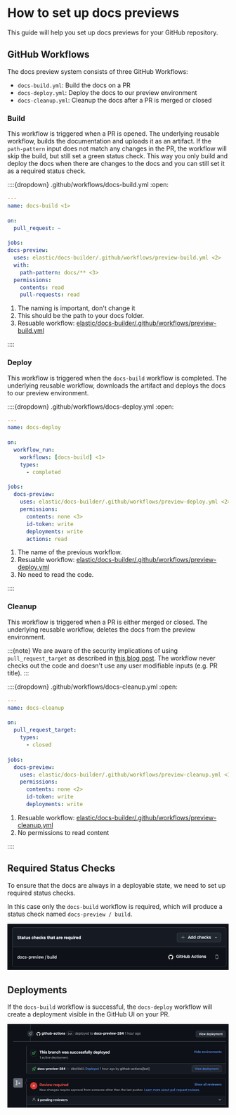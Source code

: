 # How to set up docs previews

This guide will help you set up docs previews for your GitHub repository.

## GitHub Workflows

The docs preview system consists of three GitHub Workflows:
- `docs-build.yml`: Build the docs on a PR
- `docs-deploy.yml`: Deploy the docs to our preview environment
- `docs-cleanup.yml`: Cleanup the docs after a PR is merged or closed


### Build

This workflow is triggered when a PR is opened. The underlying reusable workflow, builds the documentation and uploads it as an artifact.
If the `path-pattern` input does not match any changes in the PR, the workflow will skip the build, but still set a green status check.
This way you only build and deploy the docs when there are changes to the docs and you can still set it as a required status check.


::::{dropdown} .github/workflows/docs-build.yml
:open:

```yaml
---
name: docs-build <1>

on:
  pull_request: ~

jobs:
docs-preview:
  uses: elastic/docs-builder/.github/workflows/preview-build.yml <2>
  with:
    path-pattern: docs/** <3>
  permissions:
    contents: read
    pull-requests: read
```

1. The naming is important, don't change it
2. This should be the path to your docs folder.
3. Resuable workflow: [elastic/docs-builder/.github/workflows/preview-build.yml](https://github.com/elastic/docs-builder/blob/main/.github/workflows/preview-build.yml)


::::

### Deploy

This workflow is triggered when the `docs-build` workflow is completed. The underlying reusable workflow, downloads the artifact and deploys the docs to our preview environment.


::::{dropdown} .github/workflows/docs-deploy.yml
:open:

```yaml
---
name: docs-deploy

on:
  workflow_run:
    workflows: [docs-build] <1>
    types:
      - completed

jobs:
  docs-preview:
    uses: elastic/docs-builder/.github/workflows/preview-deploy.yml <2>
    permissions:
      contents: none <3>
      id-token: write
      deployments: write
      actions: read
```
1. The name of the previous workflow.
2. Resuable workflow: [elastic/docs-builder/.github/workflows/preview-deploy.yml](https://github.com/elastic/docs-builder/blob/main/.github/workflows/preview-deploy.yml)
3. No need to read the code.

::::

### Cleanup

This workflow is triggered when a PR is either merged or closed. The underlying reusable workflow, deletes the docs from the preview environment.

:::{note}
We are aware of the security implications of using `pull_request_target` as described in [this blog post](https://securitylab.github.com/resources/github-actions-preventing-pwn-requests/).
The workflow never checks out the code and doesn't use any user modifiable inputs (e.g. PR title). 
:::

::::{dropdown} .github/workflows/docs-cleanup.yml
:open:
```yaml
---
name: docs-cleanup

on:
  pull_request_target:
    types:
      - closed

jobs:
  docs-preview:
    uses: elastic/docs-builder/.github/workflows/preview-cleanup.yml <1>
    permissions:
      contents: none <2>
      id-token: write
      deployments: write
```

1. Resuable workflow: [elastic/docs-builder/.github/workflows/preview-cleanup.yml](https://github.com/elastic/docs-builder/blob/main/.github/workflows/preview-cleanup.yml)
2. No permissions to read content

::::

## Required Status Checks

To ensure that the docs are always in a deployable state, we need to set up required status checks.

In this case only the `docs-build` workflow is required, which will produce a status check named `docs-preview / build`.

![docs-preview required status check](img/docs-preview-required-status-check.png)


## Deployments

If the `docs-build` workflow is successful, the `docs-deploy` workflow will create a deployment visible in the GitHub UI on your PR.

![docs-preview deployment](img/docs-preview-deployment.png)
